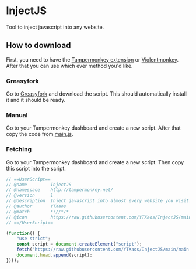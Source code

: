 # InjectJS
Tool to inject javascript into any website.
## How to download
First, you need to have the [Tampermonkey extension](https://chrome.google.com/webstore/detail/tampermonkey/dhdgffkkebhmkfjojejmpbldmpobfkfo) or [Violentmonkey](https://chrome.google.com/webstore/detail/violentmonkey/jinjaccalgkegednnccohejagnlnfdag). After that you can use which ever method you'd like.
### Greasyfork
Go to [Greasyfork](https://greasyfork.org/en/scripts/455718-injectjs) and download the script. This should automatically install it and it should be ready.
### Manual
Go to your Tampermonkey dashboard and create a new script. After that copy the code from [main.js](https://github.com/YTXaos/InjectJS/blob/main/main.js).
### Fetching
Go to your Tampermonkey dashboard and create a new script. Then copy this script into the script.
```js
// ==UserScript==
// @name         InjectJS
// @namespace    http://tampermonkey.net/
// @version      1
// @description  Inject javascript into almost every website you visit.
// @author       YTXaos
// @match        *://*/*
// @icon         https://raw.githubusercontent.com/YTXaos/InjectJS/main/assets/logo.png
// ==/UserScript==

(function() {
    "use strict";
    const script = document.createElement("script");
    fetch("https://raw.githubusercontent.com/YTXaos/InjectJS/main/main.js").then(get => get.text()).then(set => script.innerHTML = set);
    document.head.append(script);
})();
```
